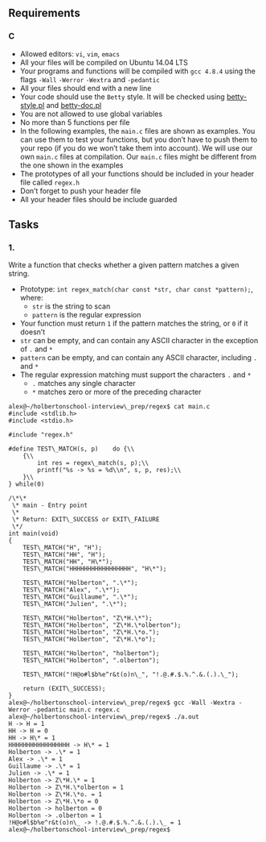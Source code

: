 ## Requirements

### C

*   Allowed editors: `vi`, `vim`, `emacs`
*   All your files will be compiled on Ubuntu 14.04 LTS
*   Your programs and functions will be compiled with `gcc 4.8.4` using the flags `-Wall` `-Werror` `-Wextra` and `-pedantic`
*   All your files should end with a new line
*   Your code should use the `Betty` style. It will be checked using [betty-style.pl](https://github.com/hs-hq/Betty/blob/master/betty-style.pl "betty-style.pl") and [betty-doc.pl](https://github.com/hs-hq/Betty/blob/master/betty-doc.pl "betty-doc.pl")
*   You are not allowed to use global variables
*   No more than 5 functions per file
*   In the following examples, the `main.c` files are shown as examples. You can use them to test your functions, but you don’t have to push them to your repo (if you do we won’t take them into account). We will use our own `main.c` files at compilation. Our `main.c` files might be different from the one shown in the examples
*   The prototypes of all your functions should be included in your header file called `regex.h`
*   Don’t forget to push your header file
*   All your header files should be include guarded

## Tasks

### 1.

Write a function that checks whether a given pattern matches a given string.

*   Prototype: `int regex_match(char const *str, char const *pattern);`, where:
    *   `str` is the string to scan
    *   `pattern` is the regular expression
*   Your function must return `1` if the pattern matches the string, or `0` if it doesn’t
*   `str` can be empty, and can contain any ASCII character in the exception of `.` and `*`
*   `pattern` can be empty, and can contain any ASCII character, including `.` and `*`
*   The regular expression matching must support the characters `.` and `*`
    *   `.` matches any single character
    *   `*` matches zero or more of the preceding character
```
alex@~/holbertonschool-interview\_prep/regex$ cat main.c
#include <stdlib.h>
#include <stdio.h>

#include "regex.h"

#define TEST\_MATCH(s, p)    do {\\
    {\\
        int res = regex\_match(s, p);\\
        printf("%s -> %s = %d\\n", s, p, res);\\
    }\\
} while(0)

/\*\*
 \* main - Entry point
 \*
 \* Return: EXIT\_SUCCESS or EXIT\_FAILURE
 \*/
int main(void)
{
    TEST\_MATCH("H", "H");
    TEST\_MATCH("HH", "H");
    TEST\_MATCH("HH", "H\*");
    TEST\_MATCH("HHHHHHHHHHHHHHHHH", "H\*");

    TEST\_MATCH("Holberton", ".\*");
    TEST\_MATCH("Alex", ".\*");
    TEST\_MATCH("Guillaume", ".\*");
    TEST\_MATCH("Julien", ".\*");

    TEST\_MATCH("Holberton", "Z\*H.\*");
    TEST\_MATCH("Holberton", "Z\*H.\*olberton");
    TEST\_MATCH("Holberton", "Z\*H.\*o.");
    TEST\_MATCH("Holberton", "Z\*H.\*o");

    TEST\_MATCH("Holberton", "holberton");
    TEST\_MATCH("Holberton", ".olberton");

    TEST\_MATCH("!H@o#l$b%e^r&t(o)n\_", "!.@.#.$.%.^.&.(.).\_");

    return (EXIT\_SUCCESS);
}
alex@~/holbertonschool-interview\_prep/regex$ gcc -Wall -Wextra -Werror -pedantic main.c regex.c
alex@~/holbertonschool-interview\_prep/regex$ ./a.out
H -> H = 1
HH -> H = 0
HH -> H\* = 1
HHHHHHHHHHHHHHHHH -> H\* = 1
Holberton -> .\* = 1
Alex -> .\* = 1
Guillaume -> .\* = 1
Julien -> .\* = 1
Holberton -> Z\*H.\* = 1
Holberton -> Z\*H.\*olberton = 1
Holberton -> Z\*H.\*o. = 1
Holberton -> Z\*H.\*o = 0
Holberton -> holberton = 0
Holberton -> .olberton = 1
!H@o#l$b%e^r&t(o)n\_ -> !.@.#.$.%.^.&.(.).\_ = 1
alex@~/holbertonschool-interview\_prep/regex$
```